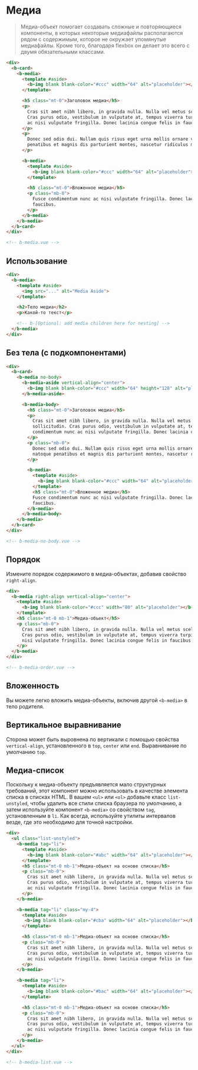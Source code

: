 # Медиа

> Медиа-объект помогает создавать сложные и повторяющиеся компоненты, в которых некоторые медиафайлы располагаются рядом с содержимым, которое не окружает упомянутые медиафайлы. Кроме того, благодаря flexbox он делает это всего с двумя обязательными классами.

```html
<div>
  <b-card>
    <b-media>
      <template #aside>
        <b-img blank blank-color="#ccc" width="64" alt="placeholder"></b-img>
      </template>

      <h5 class="mt-0">Заголовок медиа</h5>
      <p>
        Cras sit amet nibh libero, in gravida nulla. Nulla vel metus scelerisque ante sollicitudin.
        Cras purus odio, vestibulum in vulputate at, tempus viverra turpis. Fusce condimentum nunc
        ac nisi vulputate fringilla. Donec lacinia congue felis in faucibus.
      </p>
      <p>
        Donec sed odio dui. Nullam quis risus eget urna mollis ornare vel eu leo. Cum sociis natoque
        penatibus et magnis dis parturient montes, nascetur ridiculus mus.
      </p>

      <b-media>
        <template #aside>
          <b-img blank blank-color="#ccc" width="64" alt="placeholder"></b-img>
        </template>

        <h5 class="mt-0">Вложенное медиа</h5>
        <p class="mb-0">
          Fusce condimentum nunc ac nisi vulputate fringilla. Donec lacinia congue felis in
          faucibus.
        </p>
      </b-media>
    </b-media>
  </b-card>
</div>

<!-- b-media.vue -->
```

## Использование

```html
<div>
  <b-media>
    <template #aside>
      <img src="..." alt="Media Aside">
    </template>

    <h2>Тело медиа</h2>
    <p>Какой-то текст</p>

    <!-- b-[Optional: add media children here for nesting] -->
  </b-media>
</div>
```

## Без тела (с подкомпонентами)

```html
<div>
  <b-card>
    <b-media no-body>
      <b-media-aside vertical-align="center">
        <b-img blank blank-color="#ccc" width="64" height="128" alt="placeholder"></b-img>
      </b-media-aside>

      <b-media-body>
        <h5 class="mt-0">Заголовок медиа</h5>
        <p>
          Cras sit amet nibh libero, in gravida nulla. Nulla vel metus scelerisque ante
          sollicitudin. Cras purus odio, vestibulum in vulputate at, tempus viverra turpis. Fusce
          condimentum nunc ac nisi vulputate fringilla. Donec lacinia congue felis in faucibus.
        </p>
        <p class="mb-0">
          Donec sed odio dui. Nullam quis risus eget urna mollis ornare vel eu leo. Cum sociis
          natoque penatibus et magnis dis parturient montes, nascetur ridiculus mus.
        </p>

        <b-media>
          <template #aside>
            <b-img blank blank-color="#ccc" width="64" alt="placeholder"></b-img>
          </template>
          <h5 class="mt-0">Вложенное медиа</h5>
          Fusce condimentum nunc ac nisi vulputate fringilla. Donec lacinia congue felis in
          faucibus.
        </b-media>
      </b-media-body>
    </b-media>
  </b-card>
</div>

<!-- b-media-no-body.vue -->
```

## Порядок

Измените порядок содержимого в медиа-объектах, добавив свойство `right-align`.

```html
<div>
  <b-media right-align vertical-align="center">
    <template #aside>
      <b-img blank blank-color="#ccc" width="80" alt="placeholder"></b-img>
    </template>
    <h5 class="mt-0 mb-1">Медиа-объект</h5>
    <p class="mb-0">
      Cras sit amet nibh libero, in gravida nulla. Nulla vel metus scelerisque ante sollicitudin.
      Cras purus odio, vestibulum in vulputate at, tempus viverra turpis. Fusce condimentum nunc ac
      nisi vulputate fringilla. Donec lacinia congue felis in faucibus.
    </p>
  </b-media>
</div>

<!-- b-media-order.vue -->
```

## Вложенность

Вы можете легко вложить медиа-объекты, включив другой `<b-media>` в тело родителя.

## Вертикальное выравнивание

Сторона может быть выровнена по вертикали с помощью свойства `vertical-align`, установленного в `top`, `center` или `end`.
Выравнивание по умолчанию `top`.

## Медиа-список

Поскольку к медиа-объекту предъявляется мало структурных требований, этот компонент можно использовать в качестве
элемента списка в списках HTML. В вашем `<ul>` или `<ol>` добавьте класс `list-unstyled`, чтобы удалить все стили
списка браузера по умолчанию, а затем используйте компонент `<b-media>` со свойством `tag`, установленным в `li`.
Как всегда, используйте утилиты интервалов везде, где это необходимо для точной настройки.

```html
<div>
  <ul class="list-unstyled">
    <b-media tag="li">
      <template #aside>
        <b-img blank blank-color="#abc" width="64" alt="placeholder"></b-img>
      </template>
      <h5 class="mt-0 mb-1">Медиа-объект на основе списка</h5>
      <p class="mb-0">
        Cras sit amet nibh libero, in gravida nulla. Nulla vel metus scelerisque ante sollicitudin.
        Cras purus odio, vestibulum in vulputate at, tempus viverra turpis. Fusce condimentum nunc
        ac nisi vulputate fringilla. Donec lacinia congue felis in faucibus.
      </p>
    </b-media>

    <b-media tag="li" class="my-4">
      <template #aside>
       <b-img blank blank-color="#cba" width="64" alt="placeholder"></b-img>
      </template>

      <h5 class="mt-0 mb-1">Медиа-объект на основе списка</h5>
      <p class="mb-0">
        Cras sit amet nibh libero, in gravida nulla. Nulla vel metus scelerisque ante sollicitudin.
        Cras purus odio, vestibulum in vulputate at, tempus viverra turpis. Fusce condimentum nunc
        ac nisi vulputate fringilla. Donec lacinia congue felis in faucibus.
      </p>
    </b-media>

    <b-media tag="li">
      <template #aside>
        <b-img blank blank-color="#bac" width="64" alt="placeholder"></b-img>
      </template>

      <h5 class="mt-0 mb-1">Медиа-объект на основе списка</h5>
      <p class="mb-0">
        Cras sit amet nibh libero, in gravida nulla. Nulla vel metus scelerisque ante sollicitudin.
        Cras purus odio, vestibulum in vulputate at, tempus viverra turpis. Fusce condimentum nunc
        ac nisi vulputate fringilla. Donec lacinia congue felis in faucibus.
      </p>
    </b-media>
  </ul>
</div>

<!-- b-media-list.vue -->
```

<!-- Component reference added automatically from component package.json -->

